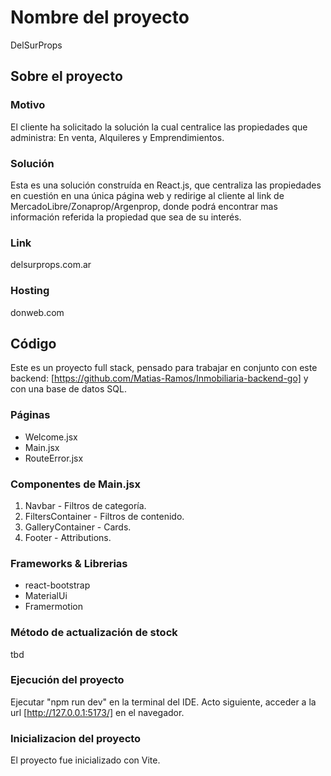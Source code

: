 # Nombre del proyecto
DelSurProps

## Sobre el proyecto

### Motivo
El cliente ha solicitado la solución la cual centralice las propiedades que administra: En venta, Alquileres y Emprendimientos.

### Solución
Esta es una solución construída en React.js, que centraliza las propiedades en cuestión en una única página web y redirige al cliente al link de MercadoLibre/Zonaprop/Argenprop, donde podrá encontrar mas información referida la propiedad que sea de su interés.

### Link
delsurprops.com.ar

### Hosting
donweb.com

## Código

Este es un proyecto full stack, pensado para trabajar en conjunto con este backend: [https://github.com/Matias-Ramos/Inmobiliaria-backend-go] y con una base de datos SQL.

### Páginas
- Welcome.jsx
- Main.jsx
- RouteError.jsx

### Componentes de Main.jsx
1. Navbar - Filtros de categoría.
2. FiltersContainer - Filtros de contenido.
3. GalleryContainer - Cards.
4. Footer - Attributions.

### Frameworks & Librerias
- react-bootstrap
- MaterialUi
- Framermotion

### Método de actualización de stock
tbd

### Ejecución del proyecto
Ejecutar "npm run dev" en la terminal del IDE. Acto siguiente, acceder a la url [http://127.0.0.1:5173/] en el navegador. 

### Inicializacion del proyecto
El proyecto fue inicializado con Vite.